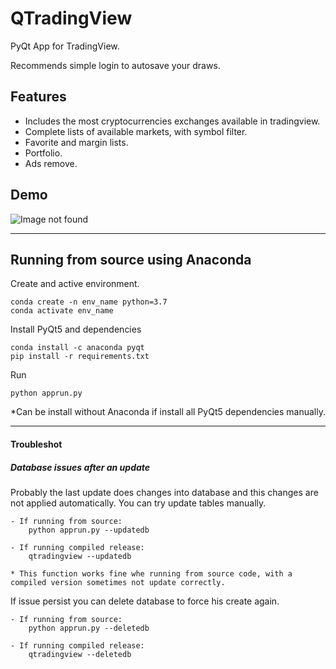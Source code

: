 # QTradingView

PyQt App for TradingView.

Recommends simple login to autosave your draws. 

## Features

- Includes the most cryptocurrencies exchanges available in tradingview.
- Complete lists of available markets, with symbol filter.
- Favorite and margin lists.
- Portfolio.
- Ads remove.

## Demo

![Image not found](icons/screenshots/demo.png)

---
## Running from source using Anaconda

Create and active environment.
```
conda create -n env_name python=3.7
conda activate env_name
```

Install PyQt5 and dependencies
```
conda install -c anaconda pyqt
pip install -r requirements.txt
```

Run
```
python apprun.py
```


*Can be install without Anaconda if install all PyQt5 dependencies manually.


---


#### Troubleshot

##### Database issues after an update

Probably the last update does changes into database and this changes are not applied automatically. You can try update tables manually.
    

```
- If running from source:
    python apprun.py --updatedb

- If running compiled release:
    qtradingview --updatedb

* This function works fine whe running from source code, with a compiled version sometimes not update correctly.
```

If issue persist you can delete database to force his create again.

```
- If running from source:
    python apprun.py --deletedb

- If running compiled release:
    qtradingview --deletedb
```


